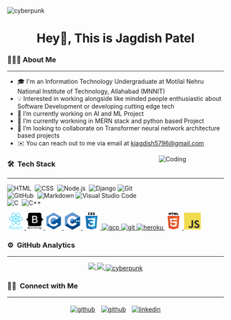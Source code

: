 <p align="left"> <img src="https://komarev.com/ghpvc/?username=jagdish4501&label=Profile%20views&color=0e75b6&style=flat" alt="cyberpunk" /> </p>

### <h1 align="center"> Hey👋, This is Jagdish Patel</h1>
### 👨🏻‍💻 About Me
<hr>

- 🎓 I'm an Information Technology Undergraduate at Motilal Nehru National Institute of Technology, Allahabad (MNNIT)
- 💡 Interested in working alongside like minded people enthusiastic about Software Development or developing cutting edge tech
- 🔭 I’m currently working on AI and ML Project
- 🌱 I’m currently workning in MERN stack and python based Project
- 👯 I’m looking to collaborate on Transformer neural network architecture based projects
- ✉️ You can reach out to me via email at kjagdish5796@gmail.com
<img alt="Coding " src="https://c.tenor.com/2uyENRmiUt0AAAAC/coding.gif" align="right" width="30%" height="30%"/>

### 🛠 &nbsp;Tech Stack
<hr>

![HTML](https://img.shields.io/badge/-HTML-05122A?style=flat&logo=HTML5)&nbsp;
![CSS](https://img.shields.io/badge/-CSS-05122A?style=flat&logo=CSS3&logoColor=1572B6)&nbsp;
![Node.js](https://img.shields.io/badge/-nodejs-05122A?style=flat&logo=node.js&logoColor=FFA518)&nbsp;
![Django](https://img.shields.io/badge/-django-05122A?style=flat&logo=django&logoColor=FFA518)
![Git](https://img.shields.io/badge/-Git-05122A?style=flat&logo=git)&nbsp;\
![GitHub](https://img.shields.io/badge/-GitHub-05122A?style=flat&logo=github)&nbsp;
![Markdown](https://img.shields.io/badge/-Markdown-05122A?style=flat&logo=markdown)
![Visual Studio Code](https://img.shields.io/badge/-Visual%20Studio%20Code-05122A?style=flat&logo=visual-studio-code&logoColor=007ACC)&nbsp;\
![C](https://img.shields.io/badge/-C-05122A?style=flat&logo=C&logoColor=A8B9CC)&nbsp;
![C++](https://img.shields.io/badge/-C++-05122A?style=flat&logo=C%2B%2B&logoColor=00599C)&nbsp;

<p align="left">  
<a href="https://reactjs.org/" target="_blank"> 
    <img src="https://raw.githubusercontent.com/devicons/devicon/master/icons/react/react-original-wordmark.svg" alt="react" width="40" height="40"/>  
  <a href="https://getbootstrap.com" target="_blank"> <img src="https://raw.githubusercontent.com/devicons/devicon/master/icons/bootstrap/bootstrap-plain-wordmark.svg" alt="bootstrap" width="40" height="40"/> 
  </a>
  <a href="https://www.cprogramming.com/" target="_blank"> <img src="https://raw.githubusercontent.com/devicons/devicon/master/icons/c/c-original.svg" alt="c" width="40" height="40"/> 
  </a>
  <a href="https://www.w3schools.com/cpp/" target="_blank"> 
    <img src="https://raw.githubusercontent.com/devicons/devicon/master/icons/cplusplus/cplusplus-original.svg" alt="cplusplus" width="40" height="40"/> </a> 
  <a href="https://www.w3schools.com/css/" target="_blank"> 
    <img src="https://raw.githubusercontent.com/devicons/devicon/master/icons/css3/css3-original-wordmark.svg" alt="css3" width="40" height="40"/>
  </a>
  <a href="https://cloud.google.com" target="_blank"> <img src="https://www.vectorlogo.zone/logos/google_cloud/google_cloud-icon.svg" alt="gcp" width="40" height="40"/> 
  </a>
  <a href="https://git-scm.com/" target="_blank"> <img src="https://www.vectorlogo.zone/logos/git-scm/git-scm-icon.svg" alt="git" width="40" height="40"/>
  </a>
  <a href="https://heroku.com" target="_blank"> 
    <img src="https://www.vectorlogo.zone/logos/heroku/heroku-icon.svg" alt="heroku" width="40" height="40"/> 
  </a> 
  <a href="https://www.w3.org/html/" target="_blank"> 
    <img src="https://raw.githubusercontent.com/devicons/devicon/master/icons/html5/html5-original-wordmark.svg" alt="html5" width="40" height="40"/> </a>  
  <a href="https://developer.mozilla.org/en-US/docs/Web/JavaScript" target="_blank"> 
    <img src="https://raw.githubusercontent.com/devicons/devicon/master/icons/javascript/javascript-original.svg" alt="javascript" width="40" height="40"/>
  </a> 
 


### ⚙️ &nbsp;GitHub Analytics
<hr>
<p align="center">
<a href="https://github.com/jagdish4501">
  <img height="180em" src="https://github-readme-stats-eight-theta.vercel.app/api?username=jagdish4501&show_icons=true&theme=algolia&include_all_commits=true&count_private=true"/>
  
  <img height="180em" src="https://github-readme-stats-eight-theta.vercel.app/api/top-langs/?username=jagdish4501&layout=compact&langs_count=8&theme=algolia"/>
  <img align="center" src="https://github-readme-streak-stats.herokuapp.com/?user=jagdish4501&" alt="cyberpunk" />
</a>
</p>


### 🤝🏻 &nbsp;Connect with Me
<hr>
<p align="center">
	<a href="mailto:kjagdish5796@gmail.com"><img alt="github" width="10%" style="padding:5px" src="https://img.icons8.com/color/100/000000/gmail.png"/></a>
	<a href="https://github.com/jagdish4501"><img alt="github" width="10%" style="padding:5px" src="https://img.icons8.com/color/100/000000/github.png"/></a>
	<a href="https://www.linkedin.com/in/jagdish4501/"><img alt="linkedin" width="10%" style="padding:5px" src="https://img.icons8.com/color/100/000000/linkedin.png"/></a>	
	
</p>



